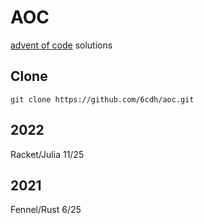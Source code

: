 # AOC

[advent of code](https://adventofcode.com/) solutions

## Clone

``` shell
git clone https://github.com/6cdh/aoc.git
```

## 2022

Racket/Julia 11/25

## 2021

Fennel/Rust 6/25

